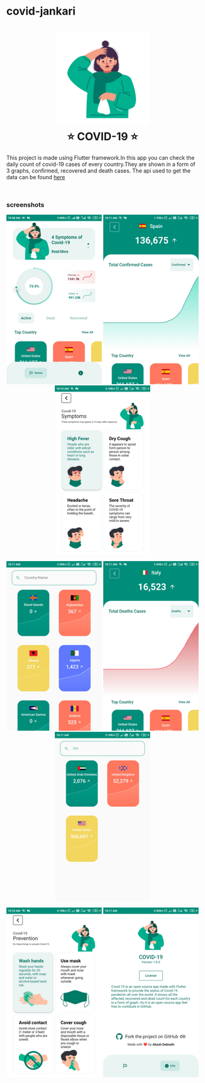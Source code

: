 # covid-jankari

<h1 align="center">
  <img src="readme/icon.png" width="250" />
  <br>⭐ COVID-19 ⭐<br> 
</h1>

<p>This project is made using Flutter framework.In this app you can check the daily count of covid-19 cases of every country.They are shown in a form of 3 graphs, confirmed, recovered and death cases. The api used to get the data can be found <a href="https://covid19api.com/">here</a></p>
  
<br>
<h3> screenshots </h3>


<p align='center'>
  <img src="readme/home.png" width="250" />
  <img src="readme/confirmed.png" width="250" />
  <img src="readme/symptoms.png" width="250" /> 
</p>
<p align='center'>
  <img src="readme/all.png" width="250" />
  <img src="readme/deaths.png" width="250" />
  <img src="readme/search.png" width="250" /> 
</p>
<p align='center'>
  <img src="readme/prevention.png" width="250" />
  <img src="readme/credit.png" width="250" />
</p>
